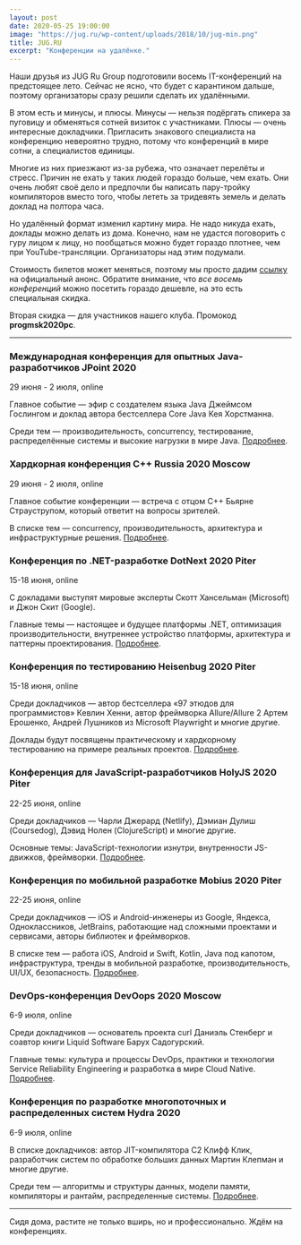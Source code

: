 ```yaml
---
layout: post
date: 2020-05-25 19:00:00
image: "https://jug.ru/wp-content/uploads/2018/10/jug-min.png"
title: JUG.RU
excerpt: "Конференции на удалёнке."
---
```


Наши друзья из JUG Ru Group подготовили восемь IT-конференций на предстоящее лето. Сейчас не ясно, что будет с карантином дальше, поэтому организаторы сразу решили сделать их удалёнными.

В этом есть и минусы, и плюсы. Минусы&nbsp;&mdash; нельзя подёргать спикера за пуговицу и обменяться сотней визиток с участниками. Плюсы&nbsp;&mdash; очень интересные докладчики. Пригласить знакового специалиста на конференцию невероятно трудно, потому что конференций в мире сотни, а специалистов единицы.

Многие из них приезжают из-за рубежа, что означает перелёты и стресс. Причин не ехать у таких людей гораздо больше, чем ехать. Они очень любят своё дело и предпочли бы написать пару-тройку компиляторов вместо того, чтобы лететь за тридевять земель и делать доклад на полтора часа.

Но удалённый формат изменил картину мира. Не надо никуда ехать, доклады можно делать из дома. Конечно, нам не удастся поговорить с гуру лицом к лицу, но пообщаться можно будет гораздо плотнее, чем при YouTube-трансляции. Организаторы над этим подумали.

Стоимость билетов может меняться, поэтому мы просто дадим [ссылку](https://bit.ly/2ytY7ac) на официальный анонс. Обратите внимание, что *все восемь конференций* можно посетить гораздо дешевле, на это есть специальная скидка.

Вторая скидка&nbsp;&mdash; для участников нашего клуба. Промокод **progmsk2020pc**.

---

### Международная конференция для опытных Java-разработчиков JPoint 2020 
29 июня - 2 июля, online

Главное событие — эфир с создателем языка Java Джеймсом Гослингом и доклад автора бестселлера Core Java Кея Хорстманна. 

Среди тем — производительность, concurrency, тестирование, распределённые системы и высокие нагрузки в мире Java. [Подробнее](https://bit.ly/2WVaJ3C).

### Хардкорная конференция C++ Russia 2020 Moscow 
29 июня - 2 июля, online

Главное событие конференции — встреча с  отцом C++ Бьярне Страуструпом, который ответит на вопросы зрителей.

В списке тем — concurrency, производительность, архитектура и инфраструктурные решения. [Подробнее](https://bit.ly/2ypfqcj).

### Конференция по .NET-разработке DotNext 2020 Piter
15-18 июня, online

С докладами выступят мировые эксперты Скотт Хансельман (Microsoft) и Джон Скит (Google). 

Главные темы — настоящее и будущее платформы .NET, оптимизация производительности, внутреннее устройство платформы, архитектура и паттерны проектирования. [Подробнее](https://bit.ly/2LNraZo).

### Конференция по тестированию Heisenbug 2020 Piter
15-18 июня, online

Среди докладчиков — автор бестселлера «97 этюдов для программистов» Кевлин Хенни, автор фреймворка Allure/Allure 2 Артем Ерошенко, Андрей Лушников из Microsoft Playwright и многие другие. 

Доклады будут посвящены практическому и хардкорному тестированию на примере реальных проектов. [Подробнее](https://bit.ly/36l7rtx).

### Конференция для JavaScript-разработчиков HolyJS 2020 Piter
22-25 июня, online

Среди докладчиков — Чарли Джерард (Netlify), Дэмиан Дулиш (Coursedog), Дэвид Нолен (ClojureScript) и многие другие. 

Основные темы: JavaScript-технологии изнутри, внутренности JS-движков, фреймворки. [Подробнее](https://bit.ly/36maKQY).

### Конференция по мобильной разработке Mobius 2020 Piter 
22-25 июня, online

Среди докладчиков — iOS и Android-инженеры из Google, Яндекса, Одноклассников, JetBrains, работающие над сложными проектами и сервисами, авторы библиотек и фреймворков.

В списке тем — работа iOS, Android и Swift, Kotlin, Java под капотом, инфраструктура, тренды в мобильной разработке, производительность, UI/UX, безопасность. [Подробнее](https://bit.ly/3cYXWmm).

### DevOps-конференция DevOops 2020 Moscow
6-9 июля, online

Среди докладчиков — основатель проекта curl Даниэль Стенберг и соавтор книги Liquid Software Барух Садогурский. 

Главные темы: культура и процессы DevOps, практики и технологии Service Reliability Engineering и разработка в мире Cloud Native. [Подробнее](https://devoops-moscow.ru/).

### Конференция по разработке многопоточных и распределенных систем Hydra 2020
6-9 июля, online 

В списке докладчиков: автор JIT-компилятора C2 Клифф Клик, разработчик систем по обработке больших данных Мартин Клепман и многие другие.

Среди тем — алгоритмы и структуры данных, модели памяти, компиляторы и рантайм, распределенные системы. [Подробнее](https://bit.ly/2WUfVVd).

---

Сидя дома, растите не только вширь, но и профессионально. Ждём на конференциях.
